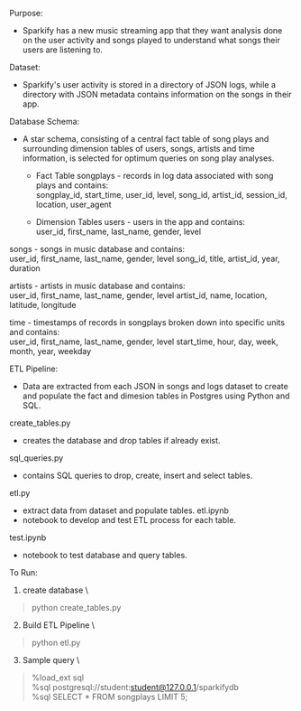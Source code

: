 Purpose:
- Sparkify has a new music streaming app that they want analysis done on the user activity and songs played to understand what songs their users are listening to.

Dataset:
- Sparkify's user activity is stored in a directory of JSON logs, while a directory with JSON metadata contains information on the songs in their app.

Database Schema:
- A star schema, consisting of a central fact table of song plays and surrounding dimension tables of users, songs, artists and time information, is selected for optimum queries on song play analyses.

    * Fact Table
songplays - records in log data associated with song plays and contains: \
songplay_id, start_time, user_id, level, song_id, artist_id, session_id, location, user_agent

    * Dimension Tables
users - users in the app and contains: \
user_id, first_name, last_name, gender, level

songs - songs in music database and contains: \
user_id, first_name, last_name, gender, level
song_id, title, artist_id, year, duration

artists - artists in music database and contains: \
user_id, first_name, last_name, gender, level
artist_id, name, location, latitude, longitude

time - timestamps of records in songplays broken down into specific units and contains: \
user_id, first_name, last_name, gender, level
start_time, hour, day, week, month, year, weekday

ETL Pipeline:
- Data are extracted from each JSON in songs and logs dataset to create and populate the fact and dimesion tables in Postgres using Python and SQL.

create_tables.py
- creates the database and drop tables if already exist.

sql_queries.py
- contains SQL queries to drop, create, insert and select tables.

etl.py
- extract data from dataset and populate tables.
etl.ipynb
- notebook to develop and test ETL process for each table.

test.ipynb
- notebook to test database and query tables.

To Run:
1. create database \
> python create_tables.py

2. Build ETL Pipeline \
> python etl.py

3. Sample query \
> %load_ext sql \
> %sql postgresql://student:student@127.0.0.1/sparkifydb \
> %sql SELECT * FROM songplays LIMIT 5;